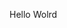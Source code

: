 Hello Wolrd







































































































































































































































































































































































































































































































































































































































































































































































































































































































































































































































































































































































































































































































































































































































































































































































































































































































































































































































































































































































































































































